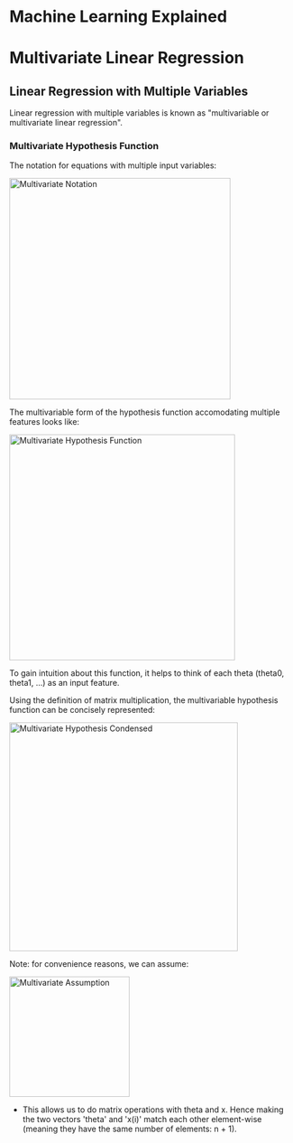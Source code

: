 # Machine Learning Explained
# Multivariate Linear Regression

## Linear Regression with Multiple Variables

Linear regression with multiple variables is known as "multivariable or multivariate linear regression".


### Multivariate Hypothesis Function

The notation for equations with multiple input variables:

<img width="392" alt="Multivariate Notation" src="https://user-images.githubusercontent.com/88804543/155785506-7915a519-6f01-4c87-8b5b-32c740efb61a.png">

The multivariable form of the hypothesis function accomodating multiple features looks like:

<img width="400" alt="Multivariate Hypothesis Function" src="https://user-images.githubusercontent.com/88804543/155785608-8f87b0b9-ee9f-4f15-b5d4-95c6fe498551.png">

To gain intuition about this function, it helps to think of each theta (theta0, theta1, ...) as an input feature.

Using the definition of matrix multiplication, the multivariable hypothesis function can be concisely represented:

<img width="405" alt="Multivariate Hypothesis Condensed" src="https://user-images.githubusercontent.com/88804543/155785922-e82e838c-c66c-443b-81ba-c9ec633adf71.png">

Note: for convenience reasons, we can assume:

<img width="213" alt="Multivariate Assumption" src="https://user-images.githubusercontent.com/88804543/155786004-38f33199-2d86-4097-a913-547ce880ec9f.png">

- This allows us to do matrix operations with theta and x. Hence making the two vectors 'theta' and 'x(i)' match each other element-wise (meaning they have the same number of elements: n + 1).


